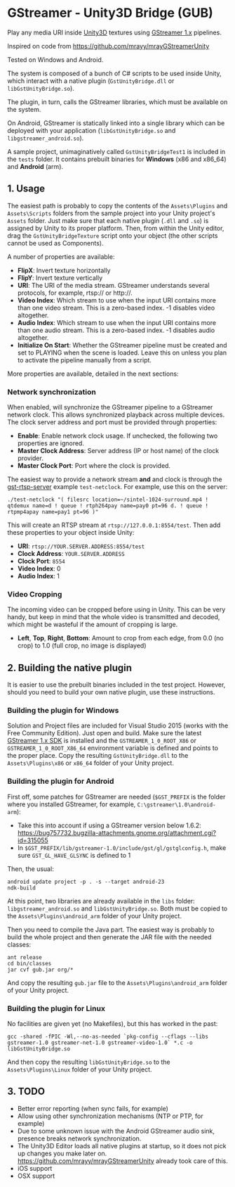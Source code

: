 # GStreamer - Unity3D Bridge (GUB)

Play any media URI inside [Unity3D](http://www.unity3d.com) textures using [GStreamer 1.x](http://gstreamer.freedesktop.org) pipelines.

Inspired on code from https://github.com/mrayy/mrayGStreamerUnity

Tested on Windows and Android.

The system is composed of a bunch of C# scripts to be used inside Unity, which interact with a native plugin (`GstUnityBridge.dll` or `libGstUnityBridge.so`).

The plugin, in turn, calls the GStreamer libraries, which must be available on the system.

On Android, GStreamer is statically linked into a single library which can be deployed with your application (`libGstUnityBridge.so` and `libgstreamer_android.so`).

A sample project, unimaginatively called `GstUnityBridgeTest1` is included in the `tests` folder.
It contains prebuilt binaries for **Windows** (x86 and x86_64) and **Android** (arm).

## 1. Usage

The easiest path is probably to copy the contents of the `Assets\Plugins` and `Assets\Scripts` folders from the sample project
into your Unity project's `Assets` folder. Just make sure that each native plugin (`.dll` and `.so`) is assigned by Unity to its proper platform.
Then, from within the Unity editor, drag the `GstUnityBridgeTexture` script onto your object (the other scripts cannot be used as Components).

A number of properties are available:

  - **FlipX**: Invert texture horizontally
  - **FlipY**: Invert texture vertically
  - **URI**: The URI of the media stream. GStreamer understands several protocols, for example, rtsp:// or http://.
  - **Video Index**: Which stream to use when the input URI contains more than one video stream. This is a zero-based index. -1 disables video altogether.
  - **Audio Index**: Which stream to use when the input URI contains more than one audio stream. This is a zero-based index. -1 disables audio altogether.
  - **Initialize On Start**: Whether the GStreamer pipeline must be created and set to PLAYING when the scene is loaded. Leave this on unless you plan to activate the pipeline manually from a script.

More properties are available, detailed in the next sections:

### Network synchronization

When enabled, will synchronize the GStreamer pipeline to a GStreamer network clock.
This allows synchronized playback across multiple devices. The clock server address and port must be provided through properties:

  - **Enable**: Enable network clock usage. If unchecked, the following two properties are ignored.
  - **Master Clock Address**: Server address (IP or host name) of the clock provider.
  - **Master Clock Port**: Port where the clock is provided.

The easiest way to provide a network stream **and** and clock is through the [gst-rtsp-server](http://cgit.freedesktop.org/gstreamer/gst-rtsp-server/) example `test-netclock`.
For example, use this on the server:

```
./test-netclock "( filesrc location=~/sintel-1024-surround.mp4 ! qtdemux name=d ! queue ! rtph264pay name=pay0 pt=96 d. ! queue ! rtpmp4apay name=pay1 pt=96 )"
```

This will create an RTSP stream at `rtsp://127.0.0.1:8554/test`. Then add these properties to your object inside Unity:

  - **URI**: `rtsp://YOUR.SERVER.ADDRESS:8554/test`
  - **Clock Address**: `YOUR.SERVER.ADDRESS`
  - **Clock Port**: `8554`
  - **Video Index**: 0
  - **Audio Index**: 1

### Video Cropping

The incoming video can be cropped before using in Unity.
This can be very handy, but keep in mind that the whole video is transmitted and decoded, which might be wasteful if the amount of cropping is large.

  - **Left**, **Top**, **Right**, **Bottom**: Amount to crop from each edge, from 0.0 (no crop) to 1.0 (full crop, no image is displayed)

## 2. Building the native plugin
It is easier to use the prebuilt binaries included in the test project. However, should you need to build your own native plugin, use these instructions.

### Building the plugin for Windows
Solution and Project files are included for Visual Studio 2015 (works with the Free Community Edition). Just open and build.
Make sure the latest [GStreamer 1.x SDK](http://gstreamer.freedesktop.org/data/pkg/windows/) is installed and the
`GSTREAMER_1_0_ROOT_X86` or `GSTREAMER_1_0_ROOT_X86_64` environment variable is defined and points to the proper place.
Copy the resulting `GstUnityBridge.dll` to the `Assets\Plugins\x86` or `x86_64` folder of your Unity project.

### Building the plugin for Android
First off, some patches for GStreamer are needed (`$GST_PREFIX` is the folder where you installed GStreamer, for example, `C:\gstreamer\1.0\android-arm`):

- Take this into account if using a GStreamer version below 1.6.2: https://bug757732.bugzilla-attachments.gnome.org/attachment.cgi?id=315055
- In `$GST_PREFIX/lib/gstreamer-1.0/include/gst/gl/gstglconfig.h`, make sure `GST_GL_HAVE_GLSYNC` is defined to 1

Then, the usual:

```
android update project -p . -s --target android-23
ndk-build
```

At this point, two libraries are already available in the `libs` folder: `libgstreamer_android.so` and `libGstUnityBridge.so`.
Both must be copied to the `Assets\Plugins\android_arm` folder of your Unity project.

Then you need to compile the Java part. The easiest way is probably to build the whole project and then generate the JAR file with the needed classes:

```
ant release
cd bin/classes
jar cvf gub.jar org/*
```

And copy the resulting `gub.jar` file to the `Assets\Plugins\android_arm` folder of your Unity project.

### Building the plugin for Linux
No facilities are given yet (no Makefiles), but this has worked in the past:

```
gcc -shared -fPIC -Wl,--no-as-needed `pkg-config --cflags --libs gstreamer-1.0 gstreamer-net-1.0 gstreamer-video-1.0` *.c -o libGstUnityBridge.so
```

And then copy the resulting `libGstUnityBridge.so` to the `Assets\Plugins\Linux` folder of your Unity project.

## 3. TODO

- Better error reporting (when sync fails, for example)
- Allow using other synchronization mechanisms (NTP or PTP, for example)
- Due to some unknown issue with the Android GStreamer audio sink, presence breaks network synchronization.
- The Unity3D Editor loads all native plugins at startup, so it does not pick up changes you make later on. https://github.com/mrayy/mrayGStreamerUnity already took care of this.
- iOS support
- OSX support